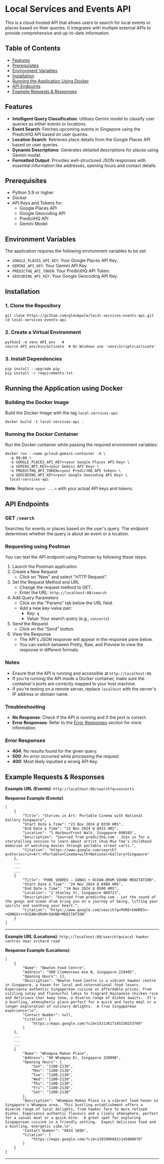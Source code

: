 # Local Services and Events API

This is a cloud-hosted API that allows users to search for local events or places based on their queries. It integrates with multiple external APIs to provide comprehensive and up-to-date information.

## Table of Contents
- [Features](#features)
- [Prerequisites](#prerequisites)
- [Environment Variables](#environment-variables)
- [Installation](#installation)
- [Running the Application Using Docker](#running-the-application-using-docker)
- [API Endpoints](#api-endpoints)
- [Example Requests & Responses](#example-requests--responses)

## Features
- **Intelligent Query Classification**: Utilises Gemini model to classify user queries as either events or locations.
- **Event Search**: Fetches upcoming events in Singapore using the PredictHQ API based on user queries.
- **Location Search**: Retrieves place details from the Google Places API based on user queries.
- **Dynamic Descriptions**: Generates detailed descriptions for places using Gemini model.
- **Formatted Output**: Provides well-structured JSON responses with essential information like addresses, opening hours and contact details.

## Prerequisites
- Python 3.9 or higher
- Docker
- API Keys and Tokens for:
  - Google Places API
  - Google Geocoding API
  - PredictHQ API
  - Gemini Model

## Environment Variables
The application requires the following environment variables to be set:
- `GOOGLE_PLACES_API_KEY`: Your Google Places API Key.
- `GEMINI_API_KEY`: Your Gemini API Key.
- `PREDICTHQ_API_TOKEN`: Your PredictHQ API Token.
- `GEOCODING_API_KEY`: Your Google Geocoding API Key.

## Installation

### 1. Clone the Repository

```
git clone https://github.com/glenbpalm/local-services-events-api.git
cd local-services-events-api
```

### 2. Create a Virtual Environment

```
python3 -m venv API_env   # 
source API_env/bin/activate  # On Windows use 'venv\Scripts\activate'
```

### 3. Install Dependencies

```
pip install --upgrade pip
pip install -r requirements.txt
```

## Running the Application using Docker

### Building the Docker Image
Build the Docker Image with the tag `local-services-api`:
```
docker build -t local-services-api .
```

### Running the Docker Container
Run the Docker container while passing the required environment variables:
```
docker run --name gcloud-gemini-container -d \
  -p 80:80 \
  -e GOOGLE_PLACES_API_KEY=<your Google Places API Key> \
  -e GEMINI_API_KEY=<your Gemini API Key> \
  -e PREDICTHQ_API_TOKEN=<your PredictHQ API token> \
  -e GEOCODING_API_KEY=<your Google Geocoding API Key> \
  local-services-api
```
**Note**: Replace `<your ...>` with your actual API keys and tokens.

## API Endpoints

### GET `/search`
Searches for events or places based on the user's query. The endpoint determines whether the query is about an event or a location.

### Requesting using Postman
You can test the API endpoint using Postman by following these steps:
1. Launch the Postman application
2. Create a New Request
   - Click on "New" and select "HTTP Request".
3. Set the Request Method and URL
   - Change the request method to GET.
   - Enter the URL: `http://localhost:80/search`
4. Add Query Parameters
   - Click on the "Params" tab below the URL field.
   - Add a new key-value pair:
      - Key: `q`
      - Value: Your search query (e.g., `concerts`)
5. Send the Request
   - Click on the "Send" button.
6. View the Response
   - The API's JSON response will appear in the response pane below.
   - You can switch between Pretty, Raw, and Preview to view the response in different formats.

### Notes
- Ensure that the API is running and accessible at `http://localhost:80`.
- If you're running the API inside a Docker container, make sure the container's ports are correctly mapped to your host machine.
- If you're testing on a remote server, replace `localhost` with the server's IP address or domain name.

### Troubleshooting
- **No Response**: Check if the API is running and if the port is correct.
- **Error Responses**: Refer to the [Error Responses](#error-responses) section for more information.

### Error Responses
- **404**: No results found for the given query.
- **500**: An error occurred while processing the request.
- **400**: Most likely inputted a wrong API Key.

## Example Requests & Responses

**Example URL (Events)**: `http://localhost:80/search?q=concerts`

**Response Example (Events)**:
```
[
    {
        "Title": "Stories in Art: Portable Cinema with National Gallery Singapore",
        "Start Date & Time": "23 Nov 2024 @ 0330 HRS",
        "End Date & Time": "23 Nov 2024 @ 0415 HRS",
        "Location": "1 HarbourFront Walk, Singapore 098585",
        "Description": "Sourced from predicthq.com - Join us for a storytelling session to learn about artist Chua Mia Tee’s childhood memories of watching movies through portable street carts.",
        "Citation": "https://www.google.com/search?q=Stories+in+Art:+Portable+Cinema+with+National+Gallery+Singapore"
    },
    ...
    ...
    ...
    {
        "Title": "PURE SHORES – GONGS + OCEAN DRUM SOUND MEDITATION",
        "Start Date & Time": "24 Nov 2024 @ 0400 HRS",
        "End Date & Time": "24 Nov 2024 @ 0500 HRS",
        "Location": "2 Stanley St, Singapore 068721",
        "Description": "Sourced from predicthq.com - Let the sound of the gongs and ocean drum bring you on a journey of being, lifting your spirits and soothing your heart.",
        "Citation": "https://www.google.com/search?q=PURE+SHORES+–+GONGS+++OCEAN+DRUM+SOUND+MEDITATION"
    }
]
```
---
**Example URL (Locations)**: `http://localhost:80/search?q=Local hawker centres near orchard road`

**Response Example (Locations)**:
```
[
    {
        "Name": "Newton Food Centre",
        "Address": "500 Clemenceau Ave N, Singapore 229495",
        "Opening Hours": {},
        "Description": "Newton Food Centre is a vibrant hawker centre in Singapore, a haven for local and international food lovers.  Experience authentic Singaporean cuisine at affordable prices. From sizzling satay and flavourful laksa to fragrant Hainanese chicken rice and delicious char kway teow, a diverse range of dishes awaits.  It's a bustling, atmospheric place perfect for a quick and tasty meal or a longer exploration of culinary delights.  A true Singaporean experience!\n",
        "Contact Number": null,
        "Citation": [
            "https://maps.google.com/?cid=15313617145150253769"
        ]
    },
    ...
    ...
    ...
    {
        "Name": "Whampoa Makan Place",
        "Address": "90 Whampoa Dr, Singapore 320090",
        "Opening Hours": {
            "Sun": "1100-2130",
            "Mon": "1100-2130",
            "Tue": "1100-2130",
            "Wed": "1100-2130",
            "Thu": "1100-2130",
            "Fri": "1100-2130",
            "Sat": "1100-2130"
        },
        "Description": "Whampoa Makan Place is a vibrant food haven in Singapore's Whampoa area.  This bustling establishment offers a diverse range of local delights, from hawker fare to more refined dishes. Experience authentic flavours and a lively atmosphere, perfect for a casual meal or a quick bite.  A great spot for exploring Singaporean cuisine in a friendly setting.  Expect delicious food and a bustling, energetic vibe.\n",
        "Contact Number": "9824 1696",
        "Citation": [
            "https://maps.google.com/?cid=13929068811145880670"
        ]
    }
]
```
---